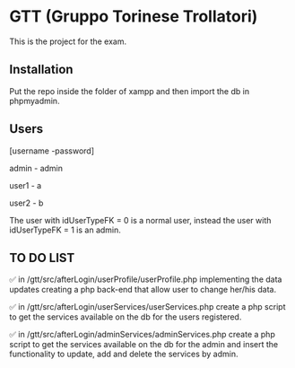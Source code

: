 # GTT (Gruppo Torinese Trollatori)

This is the project for the exam.

## Installation
Put the repo inside the folder of xampp and then import the db in phpmyadmin.

## Users
[username -password]

admin - admin

user1 - a 

user2 - b

The user with idUserTypeFK = 0 is a normal user, instead the user with idUserTypeFK = 1 is an admin.

## TO DO LIST

✅ in /gtt/src/afterLogin/userProfile/userProfile.php implementing the data updates creating a php back-end that allow user to change her/his data.

✅ in /gtt/src/afterLogin/userServices/userServices.php create a php script to get the services available on the db for the users registered.

✅ in /gtt/src/afterLogin/adminServices/adminServices.php create a php script to get the services available on the db for the admin and insert the functionality to update, add and delete the services by admin.